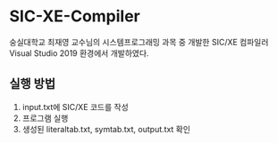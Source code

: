 # SIC-XE-Compiler
 
숭실대학교 최재영 교수님의 시스템프로그래밍 과목 중 개발한 SIC/XE 컴파일러   
Visual Studio 2019 환경에서 개발하였다.   
## 실행 방법
1. input.txt에 SIC/XE 코드를 작성
2. 프로그램 실행
3. 생성된 literaltab.txt, symtab.txt, output.txt 확인
